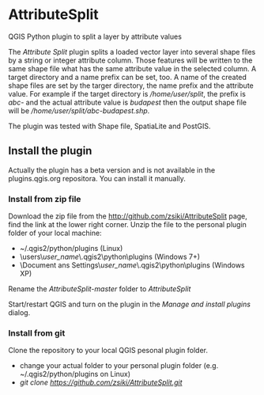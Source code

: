 # AttributeSplit
QGIS Python plugin to split a layer by attribute values

The _Attribute Split_ plugin splits a loaded vector layer into several
shape files by a string or integer attribute column. Those features will be written to 
the same shape file what has the same attribute value in the selected column.
A target directory and a name prefix can be set, too. A name of the created 
shape files are set by the targer directory, the name prefix and the attribute
value. For example if the target directory is _/home/user/split_, the prefix is 
_abc-_ and the actual attribute value is _budapest_ then the output shape file
will be _/home/user/split/abc-budapest.shp_.

The plugin was tested with Shape file, SpatiaLite and PostGIS.

## Install the plugin

Actually the plugin has a beta version and is not available in the plugins.qgis.org
repositora. You can install it manually.

### Install from zip file

Download the zip file from the http://github.com/zsiki/AttributeSplit page, find the link
at the lower right corner. Unzip the file to the personal plugin folder of your local
machine:

- ~/.qgis2/python/plugins (Linux)
- \users\\*user_name*\\.qgis2\python\plugins (Windows 7+)
- \Document ans Settings\\*user_name*\\.qgis2\python\plugins (Windows XP)

Rename the *AttributeSplit-master* folder to *AttributeSplit*

Start/restart QGIS and turn on the plugin in the *Manage and install plugins* dialog.

### Install from git

Clone the repository to your local QGIS  pesonal plugin folder.

- change your actual folder to your personal plugin folder (e.g. ~/.qgis2/python/plugins on Linux)
- *git clone https://github.com/zsiki/AttributeSplit.git*
